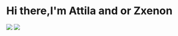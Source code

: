 # Hi there,I'm Attila and or Zxenon

<img src="https://github-readme-stats.vercel.app/api?username=dhm-ak&show_icons=true&theme=radical" />
<img src="[https://github-readme-stats.vercel.app/api?username=dhm-ak&show_icons=true&theme=radical](https://github-readme-stats.vercel.app/api/top-langs/?username=dhm-ak&layout=compact&theme=radical" />



